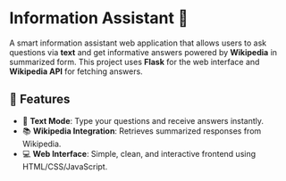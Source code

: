 # Information Assistant 💬
A smart information assistant web application that allows users to ask questions via **text** and get informative answers powered by **Wikipedia** in summarized form. This project uses **Flask** for the web interface  and **Wikipedia API** for fetching answers.

## 🔧 Features
- 🧾 **Text Mode**: Type your questions and receive answers instantly.
- 📚 **Wikipedia Integration**: Retrieves summarized responses from Wikipedia.
- 💻 **Web Interface**: Simple, clean, and interactive frontend using HTML/CSS/JavaScript.
